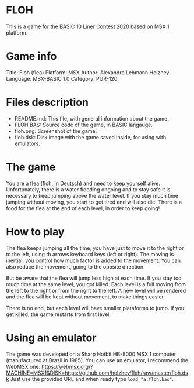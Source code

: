 # FLOH
This is a game for the BASIC 10 Liner Contest 2020 based on MSX 1 platform.

# Game info

Title: Floh (flea)
Platform: MSX
Author: Alexandre Lehmann Holzhey
Language: MSX-BASIC 1.0
Category: PUR-120

# Files description

* README.md: This file, with general information about the game.
* FLOH.BAS: Source code of the game, in BASIC langauge.
* floh.png: Screenshot of the game.
* floh.dsk: Disk image with the game saved inside, for using with emulators.

# The game

You are a flea (floh, in Deutsch) and need to keep yourself alive. Unfortunately, there is a water flooding ongoing and to stay safe it is necessary to keep jumping above the water level. If you stay much time jumping without moving, you start to get tired and will also die. There is a food for the flea at the end of each level, in order to keep going!

# How to play

The flea keeps jumping all the time, you have just to move it to the right or to the left, using th arrows keyboard keys (left or right). The moving is inertial, you control how much factor is added to the movement. You can also reduce the movement, going to the oposite direction.

But be aware that the flea will jump less high at each time. If you stay too much time at the same level, you got killed. Each level is a full moving from the left to the right or from the right to the left. A new level will be rendered and the flea will be kept without movement, to make things easier.

There is no end, but each level will have smaller plataforms to jump. If you get killed, the game restarts from first level.

# Using an emulator

The game was developed on a Sharp Hotbit HB-8000 MSX 1 computer (manufactured at Brazil in 1985). You can use an emulator, i recommend the WebMSX one: https://webmsx.org/?MACHINE=MSX1&DISK=https://github.com/holzhey/floh/raw/master/floh.dsk
Just use the provided URL and when ready type `load "a:floh.bas"`.
